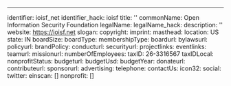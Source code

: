 ---
identifier: ioisf_net
identifier_hack: ioisf
title: ''
commonName: Open Information Security Foundation
legalName:
legalName_hack:
description: ''
website: https://ioisf.net
slogan:
copyright:
imprint:
masthead:
location: US
state: IN
boardSize:
boardType:
membershipType:
boardurl:
bylawsurl:
policyurl:
brandPolicy:
conducturl:
securityurl:
projectlinks:
eventlinks:
teamurl:
missionurl:
numberOfEmployees:
taxID: 26-3316567
taxIDLocal:
nonprofitStatus:
budgeturl:
budgetUsd:
budgetYear:
donateurl:
contributeurl:
sponsorurl:
advertising:
telephone:
contactUs:
icon32:
social:
  twitter:
einscan: []
nonprofit: []
